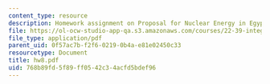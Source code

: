 ```yaml
---
content_type: resource
description: Homework assignment on Proposal for Nuclear Energy in Egypt.
file: https://ol-ocw-studio-app-qa.s3.amazonaws.com/courses/22-39-integration-of-reactor-design-operations-and-safety-fall-2006/768b89fd5f89ff0542c34acfd5bdef96_hw8.pdf
file_type: application/pdf
parent_uid: 0f57ac7b-f2f6-0219-0b4a-e81e02450c33
resourcetype: Document
title: hw8.pdf
uid: 768b89fd-5f89-ff05-42c3-4acfd5bdef96
---
```

